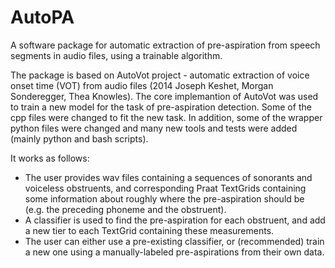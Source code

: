# AutoPA
A software package for automatic extraction of pre-aspiration from speech segments in audio files,  using a trainable algorithm.

The package is based on AutoVot project - automatic extraction of voice onset time (VOT) from audio 
files (2014 Joseph Keshet, Morgan Sonderegger, Thea Knowles). The core implemantion of AutoVot was used
to train a new model for the task of pre-aspiration detection. Some of the cpp files were changed
to fit the new task. In addition, some of the wrapper python files were changed and many new tools and 
tests were added (mainly python and bash scripts).

It works as follows:
* The user provides wav files containing a sequences of sonorants and voiceless obstruents, and corresponding Praat TextGrids containing some information about roughly where the pre-aspiration should be (e.g. the preceding phoneme and the obstruent).
* A classifier is used to find the pre-aspiration for each obstruent, and add a new tier to each TextGrid containing these measurements.
* The user can either use a pre-existing classifier, or (recommended) train a new one using a manually-labeled pre-aspirations from their own data.
